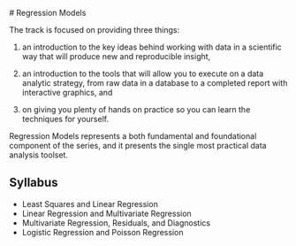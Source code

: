 
# Regression Models

The track is focused on providing three things: 

1. an introduction to the key ideas behind working with data in a scientific way that will produce new and reproducible insight, 

2. an introduction to the tools that will allow you to execute on a data analytic strategy, from raw data in a database to a completed report with interactive graphics, and 

3. on giving you plenty of hands on practice so you can learn the techniques for yourself.

Regression Models represents a both fundamental and foundational component of the series, and it presents the single most practical data analysis toolset. 


## Syllabus

* Least Squares and Linear Regression
* Linear Regression and Multivariate Regression
* Multivariate Regression, Residuals, and Diagnostics
* Logistic Regression and Poisson Regression